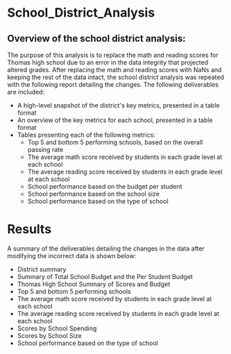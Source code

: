 # School_District_Analysis
## Overview of the school district analysis:
The purpose of this analysis is to replace the math and reading scores for Thomas high school due to an error in the data integrity that projected altered grades. After replacing the math and reading scores with NaNs and keeping the rest of the data intact, the school district analysis was repeated with the following report detailing the changes. The following deliverables are included: 
- A high-level snapshot of the district's key metrics, presented in a table format
- An overview of the key metrics for each school, presented in a table format
- Tables presenting each of the following metrics:
    - Top 5 and bottom 5 performing schools, based on the overall passing rate
    - The average math score received by students in each grade level at each school
    - The average reading score received by students in each grade level at each school
    - School performance based on the budget per student
    - School performance based on the school size 
    - School performance based on the type of school
    
# Results 
A summary of the deliverables detailing the changes in the data after modifying the incorrect data is shown below: 

- District summary 
- Summary of Total School Budget and the Per Student Budget
- Thomas High School Summary of Scores and Budget
- Top 5 and bottom 5 performing schools 
- The average math score received by students in each grade level at each school
- The average reading score received by students in each grade level at each school
- Scores by School Spending 
- Scores by School Size
- School performance based on the type of school
